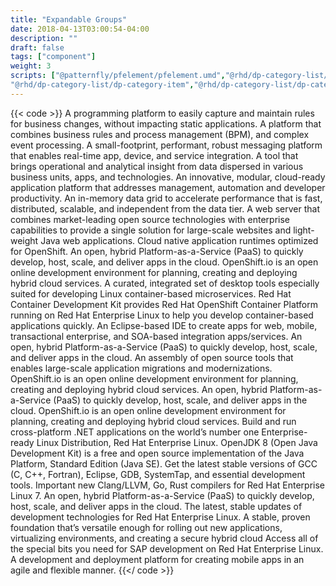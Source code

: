 ```yaml
---
title: "Expandable Groups"
date: 2018-04-13T03:00:54-04:00
description: ""
draft: false
tags: ["component"]
weight: 3
scripts: ["@patternfly/pfelement/pfelement.umd","@rhd/dp-category-list/dp-category","@rhd/dp-category-list/dp-category-list",
"@rhd/dp-category-list/dp-category-item","@rhd/dp-category-list/dp-category-item-list","@rhd/dp-category-list/dp-product-short-teaser"]
---
```


{{< code >}}
<dp-category-list>
<dp-category name="Application Automation" image="/rhd-frontend/img/Icon_RH_Automation.svg">
    <dp-category-item-list>
        <dp-category-item>
            <dp-product-short-teaser name="Red Hat Decision Manager" link="/products/red-hat-decision-manager" download-link="/products/red-hat-decision-manager/download">
                A programming platform to easily capture and maintain rules for business changes, without impacting static applications.
            </dp-product-short-teaser>
        </dp-category-item>
        <dp-category-item>
            <dp-product-short-teaser name="Red Hat JBoss BPM Suite" link="/products/bpmsuite" download-link="/products/bpmsuite/download" >
                A platform that combines business rules and process management (BPM), and complex event processing.
            </dp-product-short-teaser>
        </dp-category-item>
    </dp-category-item-list>
</dp-category>
<dp-category name="Application Integration" image="/rhd-frontend/img/Icon_RH_Object_Gear-Group_RGB_Flat.svg">
    <dp-category-item-list>
        <dp-category-item>
            <dp-product-short-teaser name="Red Hat AMQ" link="/products/amq" download-link="/products/amq/download">
                A small-footprint, performant, robust messaging platform that enables real-time app, device, and service integration.
            </dp-product-short-teaser>
        </dp-category-item>
        <dp-category-item>
            <dp-product-short-teaser name="Red Hat JBoss Data Virtualization" link="/products/datavirt" download-link="/products/datavirt/download" >
                A tool that brings operational and analytical insight from data dispersed in various business units, apps, and technologies.
            </dp-product-short-teaser>
        </dp-category-item>
    </dp-category-item-list>
</dp-category>
<dp-category name="Application Runtimes" image="/rhd-frontend/img/Icon_RH_Transportation_Speedometer_RGB_Flat.svg" >
    <dp-category-item-list>
        <dp-category-item>
            <dp-product-short-teaser name="Red Hat JBoss Enterprise Application Platform" link="/products/eap" download-link="/products/eap/download" >
                An innovative, modular, cloud-ready application platform that addresses management, automation and developer productivity.
            </dp-product-short-teaser>
        </dp-category-item>
        <dp-category-item >
            <dp-product-short-teaser name="Red Hat JBoss Data Grid" link="/products/datagrid" download-link="/products/datagrid/download" >
                An in-memory data grid to accelerate performance that is fast, distributed, scalable, and independent from the data tier.
            </dp-product-short-teaser>
        </dp-category-item>
        <dp-category-item >
            <dp-product-short-teaser name="Red Hat JBoss Web Server" link="/products/webserver" download-link="/products/webserver/download" >
                A web server that combines market-leading open source technologies with enterprise capabilities to provide a single solution for large-scale websites and light-weight Java web applications.
            </dp-product-short-teaser>
        </dp-category-item>
        <dp-category-item >
            <dp-product-short-teaser name="Red Hat OpenShift Application Runtimes" link="/products/rhoar" download-link="/products/rhoar/download" >
                Cloud native application runtimes optimized for OpenShift.
            </dp-product-short-teaser>
        </dp-category-item>
    </dp-category-item-list>
</dp-category>
<dp-category name="Cloud" image="/rhd-frontend/img/Icon_RH_Cloud_Standard_RGB_Flat.svg" >
    <dp-category-item-list >
        <dp-category-item >
            <dp-product-short-teaser name="Red Hat OpenShift Container Platform" link="/products/openshift" download-link="/products/openshift/download" >
                An open, hybrid Platform-as-a-Service (PaaS) to quickly develop, host, scale, and deliver apps in the cloud.
            </dp-product-short-teaser>
        </dp-category-item>
        <dp-category-item >
            <dp-product-short-teaser name="OpenShift.io" link="/products/openshiftio" download-link="/products/openshiftio/download" >
                OpenShift.io is an open online development environment for planning, creating and deploying hybrid cloud services.
            </dp-product-short-teaser>
        </dp-category-item>
    </dp-category-item-list>
</dp-category>
<dp-category name="Developer Tools" image="/rhd-frontend/img/Icon_RH_Software_Command_RGB_Black.svg" >
    <dp-category-item-list >
        <dp-category-item >
            <dp-product-short-teaser name="Red Hat Development Suite" link="/products/devsuite" download-link="/products/devsuite/download" >
                A curated, integrated set of desktop tools especially suited for developing Linux container-based microservices.
            </dp-product-short-teaser>
        </dp-category-item>
        <dp-category-item >
            <dp-product-short-teaser name="Red Hat Container Development Kit" link="/products/cdk" download-link="/products/cdk/download" >
                Red Hat Container Development Kit provides Red Hat OpenShift Container Platform running on Red Hat Enterprise Linux to help you develop container-based applications quickly. 
            </dp-product-short-teaser>
        </dp-category-item>
        <dp-category-item >
            <dp-product-short-teaser name="Red Hat JBoss Developer Studio" link="/products/devstudio" download-link="/products/devstudio/download" >
                An Eclipse-based IDE to create apps for web, mobile, transactional enterprise, and SOA-based integration apps/services.
            </dp-product-short-teaser>
        </dp-category-item>
        <dp-category-item >
            <dp-product-short-teaser name="Red Hat OpenShift Container Platform" link="/products/openshift" download-link="/products/openshift/download" >
                An open, hybrid Platform-as-a-Service (PaaS) to quickly develop, host, scale, and deliver apps in the cloud.
            </dp-product-short-teaser>
        </dp-category-item>
        <dp-category-item >
            <dp-product-short-teaser name="Red Hat Application Migration Toolkit" link="/products/rhamt" download-link="/products/rhamt/download" >
                An assembly of open source tools that enables large-scale application migrations and modernizations.
            </dp-product-short-teaser>
        </dp-category-item>
        <dp-category-item >
            <dp-product-short-teaser name="OpenShift.io" link="/products/openshiftio" download-link="/products/openshiftio/download" >
                OpenShift.io is an open online development environment for planning, creating and deploying hybrid cloud services.
            </dp-product-short-teaser>
        </dp-category-item>
    </dp-category-item-list>
</dp-category>
<dp-category name="DevOps" image="/rhd-frontend/img/Icon_RH_Miscellanious_DevOps_RGB_Black.svg" >
    <dp-category-item-list >
        <dp-category-item >
            <dp-product-short-teaser name="Red Hat OpenShift Container Platform" link="/products/openshift" download-link="/products/openshift/download" >
                An open, hybrid Platform-as-a-Service (PaaS) to quickly develop, host, scale, and deliver apps in the cloud.
            </dp-product-short-teaser>
        </dp-category-item>
        <dp-category-item >
            <dp-product-short-teaser name="OpenShift.io" link="/products/openshiftio" download-link="/products/openshiftio/download" >
                OpenShift.io is an open online development environment for planning, creating and deploying hybrid cloud services.
            </dp-product-short-teaser>
        </dp-category-item>
    </dp-category-item-list>
</dp-category>
<dp-category name="Languages and Compilers" image="/rhd-frontend/img/Icon_RH_Software_Code_RGB_Flat.svg" >
    <dp-category-item-list >
        <dp-category-item >
            <dp-product-short-teaser name=".NET Core 2.0" link="/products/dotnet" download-link="/products/dotnet/download" >
                Build and run cross-platform .NET applications on the world’s number one Enterprise-ready Linux Distribution, Red Hat Enterprise Linux.
            </dp-product-short-teaser>
        </dp-category-item>
        <dp-category-item >
            <dp-product-short-teaser name="OpenJDK" link="/products/openjdk" download-link="/products/openjdk/download" >
                OpenJDK 8 (Open Java Development Kit) is a free and open source implementation of the Java Platform, Standard Edition (Java SE). 
            </dp-product-short-teaser>
        </dp-category-item>
        <dp-category-item >
            <dp-product-short-teaser name="Red Hat Developer Toolset" link="/products/developertoolset" download-link="/products/developertoolset/download" >
                Get the latest stable versions of GCC (C, C++, Fortran), Eclipse, GDB, SystemTap, and essential development tools.
            </dp-product-short-teaser>
        </dp-category-item>
        <dp-category-item >
            <dp-product-short-teaser name="Compilers: Clang/LLVM, Go, Rust" link="/products/clang-llvm-go-rust" download-link="/products/clang-llvm-go-rust/download" >
                Important new Clang/LLVM, Go, Rust compilers for Red Hat Enterprise Linux 7.
            </dp-product-short-teaser>
        </dp-category-item>
    </dp-category-item-list>
</dp-category>
<dp-category name="Linux Platforms" image="/rhd-frontend/img/Icon_RH_Misc_Network-Technical_RGB_Flat.svg" >
    <dp-category-item-list >
        <dp-category-item >
            <dp-product-short-teaser name="Red Hat OpenShift Container Platform" link="/products/openshift" download-link="/products/openshift/download" >
                An open, hybrid Platform-as-a-Service (PaaS) to quickly develop, host, scale, and deliver apps in the cloud.
            </dp-product-short-teaser>
        </dp-category-item>
        <dp-category-item >
            <dp-product-short-teaser name="Red Hat Software Collections" link="/products/softwarecollections" download-link="/products/softwarecollections/download" >
                The latest, stable updates of development technologies for Red Hat Enterprise Linux.
            </dp-product-short-teaser>
        </dp-category-item>
        <dp-category-item >
            <dp-product-short-teaser name="Red Hat Enterprise Linux" link="/products/rhel" download-link="/products/rhel/download" >
                A stable, proven foundation that’s versatile enough for rolling out new applications, virtualizing environments, and creating a secure hybrid cloud
            </dp-product-short-teaser>
        </dp-category-item>
        <dp-category-item >
            <dp-product-short-teaser name="Red Hat Enterprise Linux for SAP Solutions" link="/products/sap" download-link="/products/sap/download" >
                Access all of the special bits you need for SAP development on Red Hat Enterprise Linux.
            </dp-product-short-teaser>
        </dp-category-item>
    </dp-category-item-list>
</dp-category>
<dp-category name="Mobile Application Development" image="/rhd-frontend/img/Icon_RH_Software_Application-Mobile_RGB_Flat.svg" >
    <dp-category-item-list >
        <dp-category-item >
            <dp-product-short-teaser name="Red Hat Mobile Application Platform" link="/products/mobileplatform" download-link="/products/mobileplatform/download" >
                A development and deployment platform for creating mobile apps in an agile and flexible manner.
            </dp-product-short-teaser>
        </dp-category-item>
    </dp-category-item-list>
</dp-category>
</dp-category-list>
{{</ code >}}